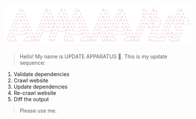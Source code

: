# [![UPDATE APPARATUS](media/header.png)](https://github.com/haroldangenent/update-apparatus)

> Hello! My name is UPDATE APPARATUS 🤖. This is my update sequence: 

1. Validate dependencies
2. Crawl website
3. Update dependencies
4. Re-crawl website
5. Diff the output

> Please use me.
